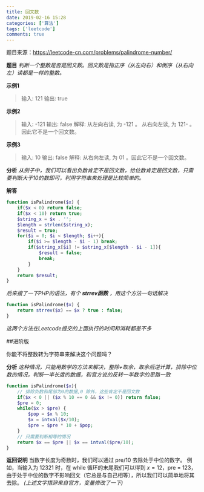 ```yaml
---
title: 回文数
date: 2019-02-16 15:28
categories: ['算法']
tags: ['leetcode']
comments: true
---
```

题目来源：https://leetcode-cn.com/problems/palindrome-number/

**题目**
*判断一个整数是否是回文数。回文数是指正序（从左向右）和倒序（从右向左）读都是一样的整数。*

**示例1**
>输入: 121
输出: true

**示例2**
>输入: -121
输出: false
解释: 从左向右读, 为 -121 。 从右向左读, 为 121- 。因此它不是一个回文数。

**示例3**
>输入: 10
输出: false
解释: 从右向左读, 为 01 。因此它不是一个回文数。

**分析**
*从例子中，我们可以看出负数肯定不是回文数，给位数肯定是回文数，只需要判断大于10的数即可，利用字符串来处理是比较简单的。*

**解答**

```PHP
function isPalindrome($x) {
    if($x < 0) return false;
    if($x < 10) return true;
    $string_x = $x . '';
    $length = strlen($string_x);
    $result = true;
    for($i = 0; $i < $length; $i++){
        if($i >= $length - $i - 1) break;
        if($string_x[$i] != $string_x[$length - $i - 1]){
            $result = false;
            break;
        }
    }
    return $result;
}
```
*后来搜了一下PHP的语法，有个* ***strrev函数*** *，用这个方法一句话解决*
```PHP
function isPalindrome($x) {
    return strrev($x) == $x ? true : false;
}
```
*这两个方法在Leetcode提交的上面执行的时间和消耗都差不多*

##进阶版

你能不将整数转为字符串来解决这个问题吗？

**分析**
*这种情况，只能用数学的方法来解决，整除+取余，取余后逆计算，排除中位数的情况，判断一半长度的数据，和官方说的反转一半数字的思路一致*

```PHP
function isPalindrome($x){
    // 排除负数和尾部为0的数据,0 除外，这些肯定不是回文数
    if($x < 0 || ($x % 10 == 0 && $x != 0)) return false;
    $pre = 0;
    while($x > $pre) {
        $pop = $x % 10;
        $x = intval($x/10);
        $pre = $pre * 10 + $pop;
    }
    // 只需要判断相等的情况
    return $x == $pre || $x == intval($pre/10);
}
```
**返回说明**
当数字长度为奇数时，我们可以通过 pre/10 去除处于中位的数字。
例如，当输入为 12321 时，在 while 循环的末尾我们可以得到 $x = 12，$pre = 123，
由于处于中位的数字不影响回文（它总是与自己相等），所以我们可以简单地将其去除。
*(上述文字措辞来自官方，变量修改了一下)*

